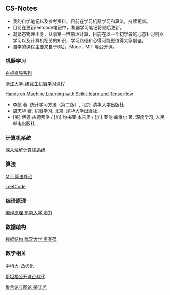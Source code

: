 ## CS-Notes
* 我的自学笔记以及参考资料，目前在学习机器学习和算法，持续更新。
* 目前在更新leetcode笔记中，机器学习笔记将随后更新。
* 凝聚态物理出身，从事第一性原理计算，目前在以一个初学者的心态补习机器学习以及计算机相关的知识，学习路径和心得可能更值得大家借鉴。
* 自学的课程主要来自于B站，Mooc，MIT 等公开课。


### 机器学习

[白板推导系列](https://www.bilibili.com/video/BV1aE411o7qd?from=search&seid=10081626100825677946) 

[浙江大学-研究生机器学习课程](https://www.bilibili.com/video/BV1dJ411B7gh?from=search&seid=10081626100825677946)

[Hands on Machine Learning with Scikit-learn and Tensorflow](https://github.com/hahahanba/Machine-Learning)
  
  * 李航 著. 统计学习方法（第二版）, 北京: 清华大学出版社.
  * 周志华 著. 机器学习, 北京: 清华大学出版社.
  * [美] 伊恩·古德费洛 / [加] 约书亚·本吉奥 / [加] 亚伦·库维尔 著. 深度学习, 人民邮电出版社.

### 计算机系统

[深入理解计算机系统](https://www.bilibili.com/video/BV1iW411d7hd?from=search&seid=5447407241119161071) 
  
### 算法

[MIT 算法导论](https://www.bilibili.com/video/BV1Kx411f7bL?from=search&seid=8809531013277215889) 

[LeetCode](https://github.com/hahahanba/LeetCode)

### 编译原理

[编译原理 东南大学 廖力](https://www.bilibili.com/video/BV1cW411B7DW?from=search&seid=7179886269568010767)

### 数据结构

[数据结构 武汉大学 李春葆](https://www.bilibili.com/video/BV1gb411C71L?from=search&seid=1409529395975750030)

### 数学相关

[中科大-凸优化](https://www.bilibili.com/video/BV1Jt411p7jE?from=search&seid=2835886355074823465)

[斯坦福公开课凸优化](https://www.bilibili.com/video/BV12W411s7Qh?from=search&seid=2835886355074823465)

[集合论与图论 姜守旭](https://www.bilibili.com/video/BV1Qt41187GN?from=search&seid=11229231413015201001)


